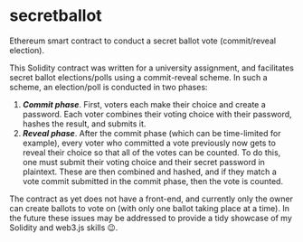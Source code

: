 # secretballot
Ethereum smart contract to conduct a secret ballot vote (commit/reveal election).

This Solidity contract was written for a university assignment, and facilitates secret ballot elections/polls using a commit-reveal scheme. In such a scheme, an election/poll is conducted in two phases:
1. ***Commit phase***. First, voters each make their choice and create a password. Each voter combines their voting choice with their password, hashes the result, and submits it. 
2. ***Reveal phase***. After the commit phase (which can be time-limited for example), every voter who committed a vote previously now gets to reveal their choice so that all of the votes can be counted. To do this, one must submit their voting choice and their secret password in plaintext. These are then combined and hashed, and if they match a vote commit submitted in the commit phase, then the vote is counted.

The contract as yet does not have a front-end, and currently only the owner can create ballots to vote on (with only one ballot taking place at a time). In the future these issues may be addressed to provide a tidy showcase of my Solidity and web3.js skills 😉.
